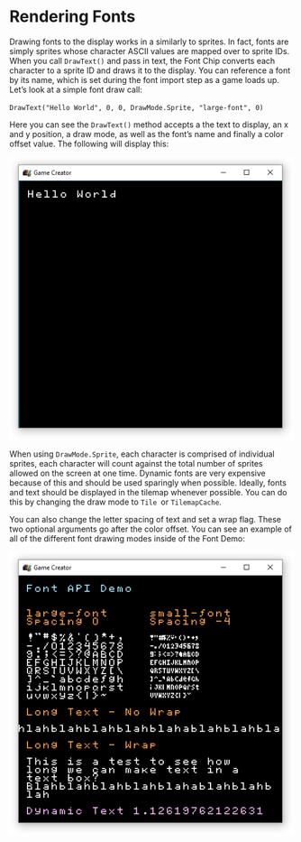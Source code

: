 # Rendering Fonts

Drawing fonts to the display works in a similarly to sprites. In fact, fonts are simply sprites whose character ASCII values are mapped over to sprite IDs. When you call `DrawText()` and pass in text, the Font Chip converts each character to a sprite ID and draws it to the display. You can reference a font by its name, which is set during the font import step as a game loads up. Let’s look at a simple font draw call:

`DrawText("Hello World", 0, 0, DrawMode.Sprite, "large-font", 0)`

Here you can see the `DrawText()` method accepts a the text to display, an x and y position, a draw mode, as well as the font’s name and finally a color offset value. The following will display this:

![image alt text](images/RenderingFonts_image_0.png)

When using `DrawMode.Sprite`, each character is comprised of individual sprites, each character will count against the total number of sprites allowed on the screen at one time. Dynamic fonts are very expensive because of this and should be used sparingly when possible. Ideally, fonts and text should be displayed in the tilemap whenever possible. You can do this by changing the draw mode to `Tile `or `TilemapCache`.

You can also change the letter spacing of text and set a wrap flag. These two optional arguments go after the color offset. You can see an example of all of the different font drawing modes inside of the Font Demo:

![image alt text](images/RenderingFonts_image_1.png)


